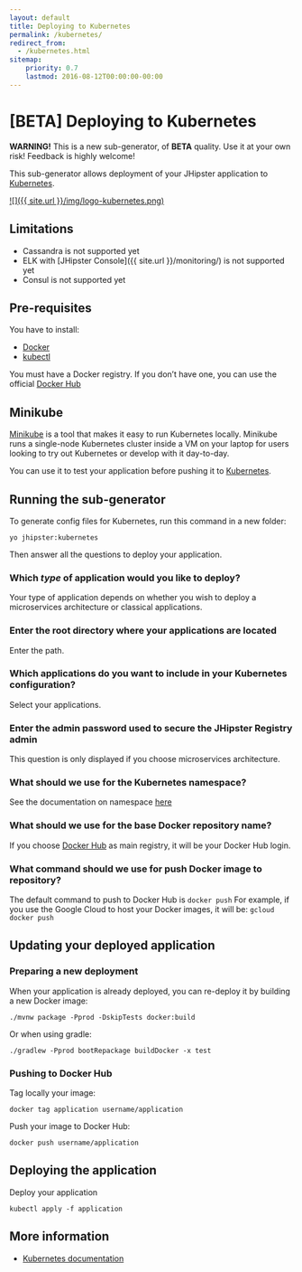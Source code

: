 ```yaml
---
layout: default
title: Deploying to Kubernetes
permalink: /kubernetes/
redirect_from:
  - /kubernetes.html
sitemap:
    priority: 0.7
    lastmod: 2016-08-12T00:00:00-00:00
---
```


# [BETA] Deploying to Kubernetes

**WARNING!** This is a new sub-generator, of **BETA** quality. Use it at your own risk! Feedback is highly welcome!

This sub-generator allows deployment of your JHipster application to [Kubernetes](http://kubernetes.io/).

[![]({{ site.url }}/img/logo-kubernetes.png)](http://kubernetes.io/)

## Limitations

- Cassandra is not supported yet
- ELK with [JHipster Console]({{ site.url }}/monitoring/) is not supported yet
- Consul is not supported yet

## Pre-requisites

You have to install:

- [Docker](https://docs.docker.com/installation/#installation)
- [kubectl](http://kubernetes.io/docs/user-guide/prereqs/)

You must have a Docker registry. If you don’t have one, you can use the official [Docker Hub](https://hub.docker.com/)

## Minikube

[Minikube](https://github.com/kubernetes/minikube) is a tool that makes it easy to run Kubernetes locally. Minikube runs a single-node Kubernetes cluster inside a VM on your laptop for users looking to try out Kubernetes or develop with it day-to-day.

You can use it to test your application before pushing it to [Kubernetes](http://kubernetes.io/).

## Running the sub-generator

To generate config files for Kubernetes, run this command in a new folder:

`yo jhipster:kubernetes`

Then answer all the questions to deploy your application.


### Which *type* of application would you like to deploy?

Your type of application depends on whether you wish to deploy a microservices architecture or classical applications.


### Enter the root directory where your applications are located

Enter the path.

### Which applications do you want to include in your Kubernetes configuration?

Select your applications.


### Enter the admin password used to secure the JHipster Registry admin

This question is only displayed if you choose microservices architecture.


### What should we use for the Kubernetes namespace?

See the documentation on namespace [here](http://kubernetes.io/docs/user-guide/namespaces/)


### What should we use for the base Docker repository name?

If you choose [Docker Hub](https://hub.docker.com/) as main registry, it will be your Docker Hub login.


### What command should we use for push Docker image to repository?

The default command to push to Docker Hub is `docker push`
For example, if you use the Google Cloud to host your Docker images, it will be: `gcloud docker push`


## Updating your deployed application

### Preparing a new deployment

When your application is already deployed, you can re-deploy it by building a new Docker image:

`./mvnw package -Pprod -DskipTests docker:build`

Or when using gradle:

`./gradlew -Pprod bootRepackage buildDocker -x test`

### Pushing to Docker Hub

Tag locally your image:

`docker tag application username/application`

Push your image to Docker Hub:

`docker push username/application`

## Deploying the application

Deploy your application

`kubectl apply -f application`

## More information

*   [Kubernetes documentation](http://kubernetes.io/docs/)
